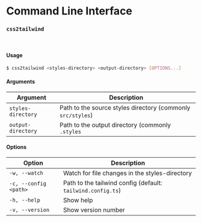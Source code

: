 # Command Line Interface

### `css2tailwind`

<br />

#### Usage

```sh
$ css2tailwind <styles-directory> <output-directory> [OPTIONS...]
```

#### Arguments

| Argument           | Description                                                 |
| ------------------ | ----------------------------------------------------------- |
| `styles-directory` | Path to the source styles directory (commonly `src/styles`) |
| `output-directory` | Path to the output directory (commonly `.styles`            |

#### Options

| Option                | Description                                                 |
| --------------------- | ----------------------------------------------------------- |
| `-w, --watch`         | Watch for file changes in the styles-directory              |
| `-c, --config <path>` | Path to the tailwind config (default: `tailwind.config.ts`) |
| `-h, --help`          | Show help                                                   |
| `-v, --version`       | Show version number                                         |
